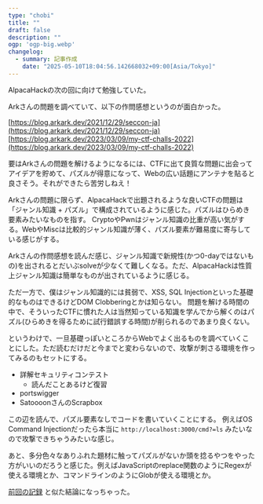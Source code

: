 ```yaml
---
type: "chobi"
title: ""
draft: false
description: ""
ogp: 'ogp-big.webp'
changelog:
  - summary: 記事作成
    date: "2025-05-10T18:04:56.142668032+09:00[Asia/Tokyo]"
---
```


AlpacaHackの次の回に向けて勉強していた。

Arkさんの問題を調べていて、以下の作問感想というのが面白かった。

[https://blog.arkark.dev/2021/12/29/seccon-ja](https://blog.arkark.dev/2021/12/29/seccon-ja)
[https://blog.arkark.dev/2023/03/09/my-ctf-challs-2022](https://blog.arkark.dev/2023/03/09/my-ctf-challs-2022)

要はArkさんの問題を解けるようになるには、CTFに出て良質な問題に出会ってアイデアを貯めて、パズルが得意になって、Webの広い話題にアンテナを貼ると良さそう。それができたら苦労しねえ！

Arkさんの問題に限らず、AlpacaHackで出題されるような良いCTFの問題は「ジャンル知識 + パズル」で構成されているように感じた。パズルはひらめき要素みたいなものを指す。
CryptoやPwnはジャンル知識の比重が高い気がする。WebやMiscは比較的ジャンル知識が薄く、パズル要素が難易度に寄与している感じがする。

Arkさんの作問感想を読んだ感じ、ジャンル知識で新規性(かつ0-dayではないもの)を出されるとだいぶsolveが少なくて難しくなる。ただ、AlpacaHackは性質上ジャンル知識は簡単なものが出されているように感じる。

ただ一方で、僕はジャンル知識的には貧弱で、XSS, SQL Injectionといった基礎的なものはできるけどDOM Clobberingとかは知らない。
問題を解ける時間の中で、そういったCTFに慣れた人は当然知っている知識を学んでから解くのはパズル(ひらめきを得るために試行錯誤する時間)が削られるのであまり良くない。

というわけで、一旦基礎っぽいところからWebでよく出るものを調べていくことにした。ただ読むだけだと今までと変わらないので、攻撃が刺さる環境を作ってみるのもセットにする。

- 詳解セキュリティコンテスト
  - 読んだことあるけど復習
- portswigger
- SatoooonさんのScrapbox

この辺を読んで、パズル要素なしでコードを書いていくことにする。
例えばOS Command Injectionだったら本当に `http://localhost:3000/cmd?=ls` みたいなので攻撃できちゃうみたいな感じ。

あと、多分色々なありふれた題材に触ってパズルがないか頭を捻るやつをやった方がいいのだろうと感じた。例えばJavaScriptのreplace関数のようにRegexが使える環境とか、コマンドラインのようにGlobが使える環境とか。

[前回の記録](https://blog.uta8a.net/chobi/2025-05-06T12-40-15-98217088) と似た結論になっちゃった。
